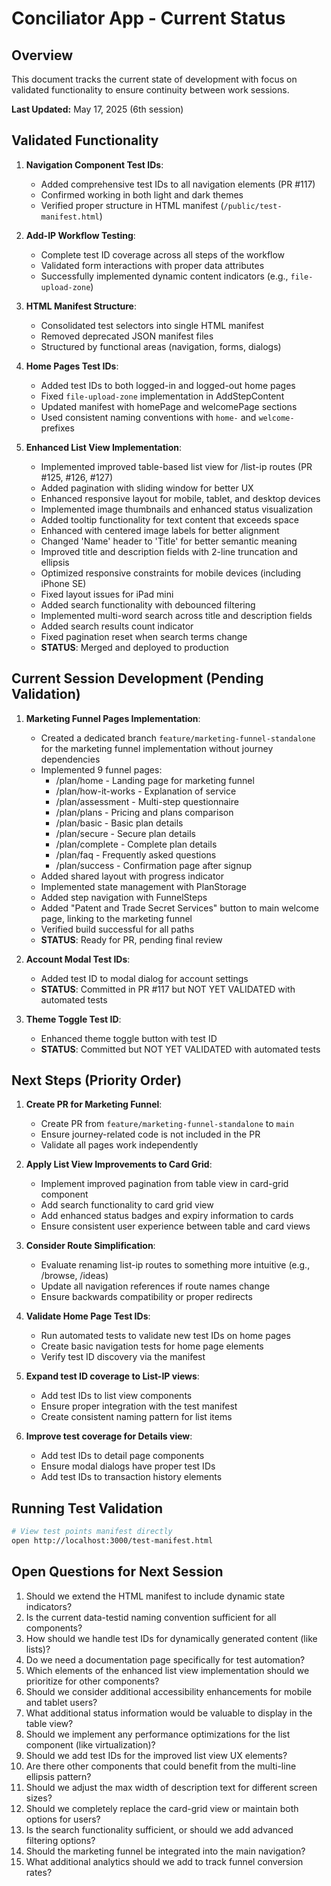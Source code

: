 # Conciliator App - Current Status

## Overview
This document tracks the current state of development with focus on validated functionality to ensure continuity between work sessions.

**Last Updated:** May 17, 2025 (6th session)

## Validated Functionality
1. **Navigation Component Test IDs**:
   - Added comprehensive test IDs to all navigation elements (PR #117)
   - Confirmed working in both light and dark themes
   - Verified proper structure in HTML manifest (`/public/test-manifest.html`)
   
2. **Add-IP Workflow Testing**:
   - Complete test ID coverage across all steps of the workflow
   - Validated form interactions with proper data attributes
   - Successfully implemented dynamic content indicators (e.g., `file-upload-zone`)

3. **HTML Manifest Structure**:
   - Consolidated test selectors into single HTML manifest
   - Removed deprecated JSON manifest files
   - Structured by functional areas (navigation, forms, dialogs)

4. **Home Pages Test IDs**:
   - Added test IDs to both logged-in and logged-out home pages
   - Fixed `file-upload-zone` implementation in AddStepContent
   - Updated manifest with homePage and welcomePage sections
   - Used consistent naming conventions with `home-` and `welcome-` prefixes

5. **Enhanced List View Implementation**:
   - Implemented improved table-based list view for /list-ip routes (PR #125, #126, #127)
   - Added pagination with sliding window for better UX
   - Enhanced responsive layout for mobile, tablet, and desktop devices
   - Implemented image thumbnails and enhanced status visualization
   - Added tooltip functionality for text content that exceeds space
   - Enhanced with centered image labels for better alignment
   - Changed 'Name' header to 'Title' for better semantic meaning
   - Improved title and description fields with 2-line truncation and ellipsis
   - Optimized responsive constraints for mobile devices (including iPhone SE)
   - Fixed layout issues for iPad mini
   - Added search functionality with debounced filtering
   - Implemented multi-word search across title and description fields
   - Added search results count indicator
   - Fixed pagination reset when search terms change
   - **STATUS**: Merged and deployed to production

## Current Session Development (Pending Validation)
1. **Marketing Funnel Pages Implementation**:
   - Created a dedicated branch `feature/marketing-funnel-standalone` for the marketing funnel implementation without journey dependencies
   - Implemented 9 funnel pages:
     - /plan/home - Landing page for marketing funnel
     - /plan/how-it-works - Explanation of service
     - /plan/assessment - Multi-step questionnaire
     - /plan/plans - Pricing and plans comparison
     - /plan/basic - Basic plan details
     - /plan/secure - Secure plan details
     - /plan/complete - Complete plan details
     - /plan/faq - Frequently asked questions
     - /plan/success - Confirmation page after signup
   - Added shared layout with progress indicator
   - Implemented state management with PlanStorage
   - Added step navigation with FunnelSteps
   - Added "Patent and Trade Secret Services" button to main welcome page, linking to the marketing funnel
   - Verified build successful for all paths
   - **STATUS**: Ready for PR, pending final review

2. **Account Modal Test IDs**:
   - Added test ID to modal dialog for account settings
   - **STATUS**: Committed in PR #117 but NOT YET VALIDATED with automated tests

3. **Theme Toggle Test ID**:
   - Enhanced theme toggle button with test ID
   - **STATUS**: Committed but NOT YET VALIDATED with automated tests

## Next Steps (Priority Order)
1. **Create PR for Marketing Funnel**:
   - Create PR from `feature/marketing-funnel-standalone` to `main`
   - Ensure journey-related code is not included in the PR
   - Validate all pages work independently

2. **Apply List View Improvements to Card Grid**:
   - Implement improved pagination from table view in card-grid component
   - Add search functionality to card grid view
   - Add enhanced status badges and expiry information to cards
   - Ensure consistent user experience between table and card views

3. **Consider Route Simplification**:
   - Evaluate renaming list-ip routes to something more intuitive (e.g., /browse, /ideas)
   - Update all navigation references if route names change
   - Ensure backwards compatibility or proper redirects

4. **Validate Home Page Test IDs**:
   - Run automated tests to validate new test IDs on home pages
   - Create basic navigation tests for home page elements
   - Verify test ID discovery via the manifest

5. **Expand test ID coverage to List-IP views**:
   - Add test IDs to list view components
   - Ensure proper integration with the test manifest
   - Create consistent naming pattern for list items

6. **Improve test coverage for Details view**:
   - Add test IDs to detail page components
   - Ensure modal dialogs have proper test IDs
   - Add test IDs to transaction history elements

## Running Test Validation
```bash
# View test points manifest directly
open http://localhost:3000/test-manifest.html
```

## Open Questions for Next Session
1. Should we extend the HTML manifest to include dynamic state indicators?
2. Is the current data-testid naming convention sufficient for all components?
3. How should we handle test IDs for dynamically generated content (like lists)?
4. Do we need a documentation page specifically for test automation?
5. Which elements of the enhanced list view implementation should we prioritize for other components?
6. Should we consider additional accessibility enhancements for mobile and tablet users?
7. What additional status information would be valuable to display in the table view?
8. Should we implement any performance optimizations for the list component (like virtualization)?
9. Should we add test IDs for the improved list view UX elements?
10. Are there other components that could benefit from the multi-line ellipsis pattern?
11. Should we adjust the max width of description text for different screen sizes?
12. Should we completely replace the card-grid view or maintain both options for users?
13. Is the search functionality sufficient, or should we add advanced filtering options?
14. Should the marketing funnel be integrated into the main navigation?
15. What additional analytics should we add to track funnel conversion rates?